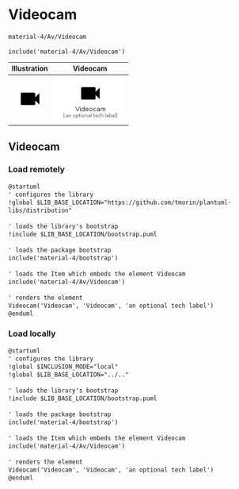 # Videocam


```text
material-4/Av/Videocam
```

```text
include('material-4/Av/Videocam')
```



| Illustration | Videocam |
| :---: | :---: |
| ![illustration for Illustration](../../material-4/Av/Videocam.png) | ![illustration for Videocam](../../material-4/Av/Videocam.Local.png) |




## Videocam

### Load remotely
```plantuml
@startuml
' configures the library
!global $LIB_BASE_LOCATION="https://github.com/tmorin/plantuml-libs/distribution"

' loads the library's bootstrap
!include $LIB_BASE_LOCATION/bootstrap.puml

' loads the package bootstrap
include('material-4/bootstrap')

' loads the Item which embeds the element Videocam
include('material-4/Av/Videocam')

' renders the element
Videocam('Videocam', 'Videocam', 'an optional tech label')
@enduml
```

### Load locally
```plantuml
@startuml
' configures the library
!global $INCLUSION_MODE="local"
!global $LIB_BASE_LOCATION="../.."

' loads the library's bootstrap
!include $LIB_BASE_LOCATION/bootstrap.puml

' loads the package bootstrap
include('material-4/bootstrap')

' loads the Item which embeds the element Videocam
include('material-4/Av/Videocam')

' renders the element
Videocam('Videocam', 'Videocam', 'an optional tech label')
@enduml
```

